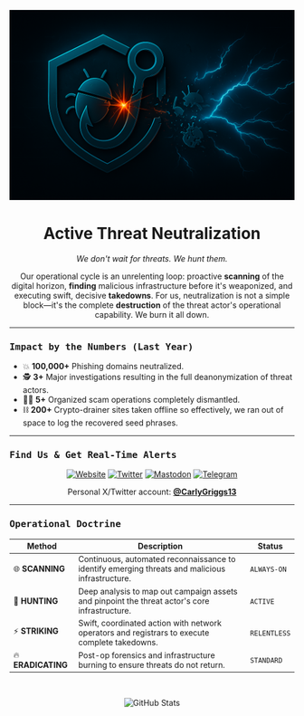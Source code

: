 <p align="center">
  <img src="https://github.com/phishdestroy/phishdestroy/blob/main/image.png?raw=true" alt="Phish Destroy Banner"/>
</p>

<h1 align="center">Active Threat Neutralization</h1>

<p align="center">
  <em>We don't wait for threats. We hunt them.</em>
</p>

<p align="center">
Our operational cycle is an unrelenting loop: proactive <b>scanning</b> of the digital horizon, <b>finding</b> malicious infrastructure before it's weaponized, and executing swift, decisive <b>takedowns</b>. For us, neutralization is not a simple block—it's the complete <b>destruction</b> of the threat actor's operational capability. We burn it all down.
</p>

---

### <samp>Impact by the Numbers (Last Year)</samp>

-   💥 **100,000+** Phishing domains neutralized.
-   🕵️ **3+** Major investigations resulting in the full deanonymization of threat actors.
-   🏴‍☠️ **5+** Organized scam operations completely dismantled.
-   ⛓️ **200+** Crypto-drainer sites taken offline so effectively, we ran out of space to log the recovered seed phrases.

---

### <samp>Find Us & Get Real-Time Alerts</samp>

<p align="center">
  <a href="https://www.phishdestroy.io/"><img src="https://img.shields.io/badge/Website-phishdestroy.io-blue?style=for-the-badge&logo=googlechrome&logoColor=white" alt="Website"></a>
  <a href="https://twitter.com/Phish_Destroy"><img src="https://img.shields.io/badge/X_/_Twitter-@Phish_Destroy-000000?style=for-the-badge&logo=x" alt="Twitter"></a>
  <a href="https://mastodon.social/@phishdestroy"><img src="https://img.shields.io/badge/Mastodon-@phishdestroy-6364FF?style=for-the-badge&logo=mastodon&logoColor=white" alt="Mastodon"></a>
  <a href="https://t.me/PhishDestroyAlerts"><img src="https://img.shields.io/badge/Telegram-Alerts_Channel-2CA5E0?style=for-the-badge&logo=telegram&logoColor=white" alt="Telegram"></a>
</p>

<p align="center">
  Personal X/Twitter account: <strong><a href="https://twitter.com/CarlyGriggs13">@CarlyGriggs13</a></strong>
</p>

---

### <samp>Operational Doctrine</samp>

| Method                 | Description                                                                                             | Status      |
| ---------------------- | ------------------------------------------------------------------------------------------------------- | ----------- |
| 🌐 **SCANNING** | Continuous, automated reconnaissance to identify emerging threats and malicious infrastructure.         | `ALWAYS-ON` |
| 🎯 **HUNTING** | Deep analysis to map out campaign assets and pinpoint the threat actor's core infrastructure.           | `ACTIVE`    |
| ⚡ **STRIKING** | Swift, coordinated action with network operators and registrars to execute complete takedowns.          | `RELENTLESS`|
| 🔥 **ERADICATING** | Post-op forensics and infrastructure burning to ensure threats do not return.                           | `STANDARD`  |

<br>

<p align="center">
  <img src="https://github-readme-stats.vercel.app/api?username=phishdestroy&show_icons=true&theme=tokyonight&include_all_commits=true&count_private=true" alt="GitHub Stats"/>
</p>
